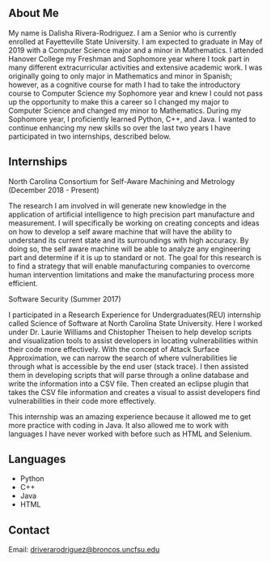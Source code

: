 ## About Me

My name is Dalisha Rivera-Rodriguez. I am a Senior who is currently enrolled at Fayetteville State University. I am expected to graduate in May of 2019 with a Computer Science major and a minor in Mathematics. I attended Hanover College my Freshman and Sophomore year where I took part in many different extracurricular activities and extensive academic work. I was originally going to only major in Mathematics and minor in Spanish; however, as a cognitive course for math I had to take the introductory course to Computer Science my Sophomore year and knew I could not pass up the opportunity to make this a career so I changed my major to Computer Science and changed my minor to Mathematics. During my Sophomore year, I proficiently learned Python, C++, and Java. I wanted to continue enhancing my new skills so over the last two years I have participated in two internships, described below.

## Internships
North Carolina Consortium for Self-Aware Machining and Metrology (December 2018 - Present)

The research I am involved in will generate new knowledge in the application of artificial intelligence to high precision part manufacture and measurement. I will specifically be working on creating concepts and ideas on how to develop a self aware machine that will have the ability to understand its current state and its surroundings with high accuracy. By doing so, the self aware machine will be able to analyze any engineering part and determine if it is up to standard or not. The goal for this research is to find a strategy that will enable manufacturing companies to overcome human intervention limitations and make the manufacturing process more efficient. 

Software Security (Summer 2017)

I participated in a Research Experience for Undergraduates(REU) internship called Science of Software at North Carolina State University. Here I worked under Dr. Laurie Williams and Chistopher Theisen to help develop scripts and visualization tools to assist developers in locating vulnerabilities within their code more effectively. With the concept of Attack Surface Approximation, we can narrow the search of where vulnerabilities lie through what is accessible by the end user (stack trace). I then assisted them in developing scripts that will parse through a online database and write the information into a CSV file. Then created an eclipse plugin that takes the CSV file information and creates a visual to assist developers find vulnerabilities in their code more effectively. 

This internship was an amazing experience because it allowed me to get more practice with coding in Java. It also allowed me to work with languages I have never worked with before such as HTML and Selenium.

## Languages
- Python
- C++
- Java
- HTML 

## Contact
Email: driverarodriguez@broncos.uncfsu.edu

